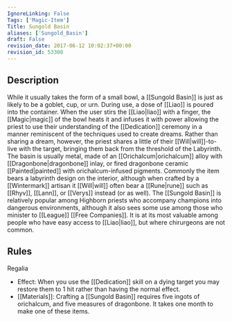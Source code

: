 ```yaml
---
IgnoreLinking: False
Tags: ['Magic-Item']
Title: Sungold Basin
aliases: ['Sungold_Basin']
draft: False
revision_date: 2017-06-12 10:02:37+00:00
revision_id: 53308
---
```


## Description
While it usually takes the form of a small bowl, a [[Sungold Basin]] is just as likely to be a goblet, cup, or urn. During use, a dose of [[Liao]] is poured into the container. When the user stirs the [[Liao|liao]] with a finger, the [[Magic|magic]] of the bowl heats it and infuses it with power allowing the priest to use their understanding of the [[Dedication]] ceremony in a manner reminiscent of the techniques used to create dreams. Rather than sharing a dream, however, the priest shares a little of their [[Will|will]]-to-live with the target, bringing them back from the threshold of the Labyrinth.
The basin is usually metal, made of an [[Orichalcum|orichalcum]] alloy with [[Dragonbone|dragonbone]] inlay, or fired dragonbone ceramic [[Painted|painted]] with orichalcum-infused pigments. Commonly the item bears a labyrinth design on the interior, although when crafted by a [[Wintermark]] artisan it [[Will|will]] often bear a [[Rune|rune]] such as [[Rhyv]], [[Lann]], or [[Verys]] instead (or as well).
The [[Sungold Basin]] is relatively popular among Highborn priests who accompany champions into dangerous environments, although it also sees some use among those who minister to [[League]] [[Free Companies]]. It is at its most valuable among people who have easy access to [[Liao|liao]], but where chirurgeons are not common.
## Rules
Regalia
* Effect: When you use the [[Dedication]] skill on a dying target you may restore them to 1 hit rather than having the normal effect.
* [[Materials]]: Crafting a [[Sungold Basin]] requires five ingots of orichalcum, and five measures of dragonbone. It takes one month to make one of these items.